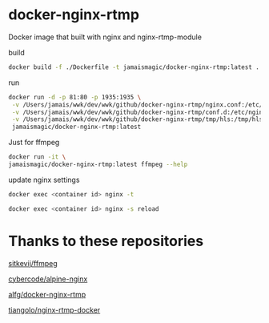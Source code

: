 # docker-nginx-rtmp
Docker image that built with nginx and nginx-rtmp-module

build
```bash
docker build -f ./Dockerfile -t jamaismagic/docker-nginx-rtmp:latest .
```

run
```bash
docker run -d -p 81:80 -p 1935:1935 \
 -v /Users/jamais/wwk/dev/wwk/github/docker-nginx-rtmp/nginx.conf:/etc/nginx/nginx.conf \
 -v /Users/jamais/wwk/dev/wwk/github/docker-nginx-rtmp/conf.d:/etc/nginx/conf.d \
 -v /Users/jamais/wwk/dev/wwk/github/docker-nginx-rtmp/tmp/hls:/tmp/hls \
 jamaismagic/docker-nginx-rtmp:latest
```

Just for ffmpeg
```bash
docker run -it \
jamaismagic/docker-nginx-rtmp:latest ffmpeg --help
```

update nginx settings
```bash
docker exec <container id> nginx -t

docker exec <container id> nginx -s reload
```

# Thanks to these repositories

[sitkevij/ffmpeg](https://github.com/sitkevij/ffmpeg)

[cybercode/alpine-nginx](https://github.com/cybercode/alpine-nginx)

[alfg/docker-nginx-rtmp](https://github.com/alfg/docker-nginx-rtmp)

[tiangolo/nginx-rtmp-docker](https://github.com/tiangolo/nginx-rtmp-docker/blob/master/Dockerfile)
